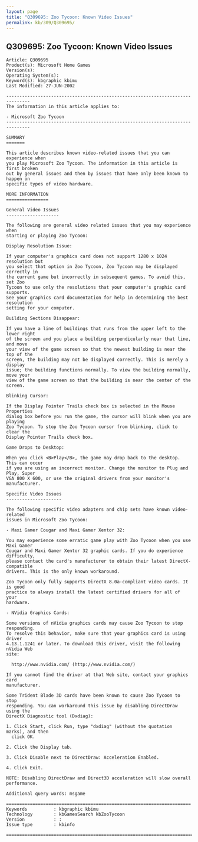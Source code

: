 ```yaml
---
layout: page
title: "Q309695: Zoo Tycoon: Known Video Issues"
permalink: kb/309/Q309695/
---
```


## Q309695: Zoo Tycoon: Known Video Issues

	Article: Q309695
	Product(s): Microsoft Home Games
	Version(s): 
	Operating System(s): 
	Keyword(s): kbgraphic kbimu
	Last Modified: 27-JUN-2002
	
	-------------------------------------------------------------------------------
	The information in this article applies to:
	
	- Microsoft Zoo Tycoon 
	-------------------------------------------------------------------------------
	
	SUMMARY
	=======
	
	This article describes known video-related issues that you can experience when
	you play Microsoft Zoo Tycoon. The information in this article is first broken
	out by general issues and then by issues that have only been known to happen on
	specific types of video hardware.
	
	MORE INFORMATION
	================
	
	General Video Issues
	--------------------
	
	The following are general video related issues that you may experience when
	starting or playing Zoo Tycoon:
	
	Display Resolution Issue:
	
	If your computer's graphics card does not support 1280 x 1024 resolution but
	you select that option in Zoo Tycoon, Zoo Tycoon may be displayed correctly in
	the current game but incorrectly in subsequent games. To avoid this, set Zoo
	Tycoon to use only the resolutions that your computer's graphic card supports.
	See your graphics card documentation for help in determining the best resolution
	setting for your computer.
	
	Building Sections Disappear:
	
	If you have a line of buildings that runs from the upper left to the lower right
	of the screen and you place a building perpendicularly near that line, and move
	your view of the game screen so that the newest building is near the top of the
	screen, the building may not be displayed correctly. This is merely a display
	issue; the building functions normally. To view the building normally, move your
	view of the game screen so that the building is near the center of the screen.
	
	Blinking Cursor:
	
	If the Display Pointer Trails check box is selected in the Mouse Properties
	dialog box before you run the game, the cursor will blink when you are playing
	Zoo Tycoon. To stop the Zoo Tycoon cursor from blinking, click to clear the
	Display Pointer Trails check box.
	
	Game Drops to Desktop:
	
	When you click <B>Play</B>, the game may drop back to the desktop. This can occur
	if you are using an incorrect monitor. Change the monitor to Plug and Play, Super
	VGA 800 X 600, or use the original drivers from your monitor's manufacturer.
	
	Specific Video Issues
	---------------------
	
	The following specific video adapters and chip sets have known video-related
	issues in Microsoft Zoo Tycoon:
	
	- Maxi Gamer Cougar and Maxi Gamer Xentor 32:
	
	You may experience some erratic game play with Zoo Tycoon when you use Maxi Gamer
	Cougar and Maxi Gamer Xentor 32 graphic cards. If you do experience difficulty,
	please contact the card's manufacturer to obtain their latest DirectX-compatible
	drivers. This is the only known workaround.
	
	Zoo Tycoon only fully supports DirectX 8.0a-compliant video cards. It is good
	practice to always install the latest certified drivers for all of your
	hardware.
	
	- NVidia Graphics Cards:
	
	Some versions of nVidia graphics cards may cause Zoo Tycoon to stop responding.
	To resolve this behavior, make sure that your graphics card is using driver
	4.13.1.1241 or later. To download this driver, visit the following nVidia Web
	site:
	
	  http://www.nvidia.com/ (http://www.nvidia.com/)
	
	If you cannot find the driver at that Web site, contact your graphics card
	manufacturer.
	
	Some Trident Blade 3D cards have been known to cause Zoo Tycoon to stop
	responding. You can workaround this issue by disabling DirectDraw using the
	DirectX Diagnostic tool (Dxdiag):
	
	1. Click Start, click Run, type "dxdiag" (without the quotation marks), and then
	  click OK.
	
	2. Click the Display tab.
	
	3. Click Disable next to DirectDraw: Acceleration Enabled.
	
	4. Click Exit.
	
	NOTE: Disabling DirectDraw and Direct3D acceleration will slow overall
	performance.
	
	Additional query words: msgame
	
	======================================================================
	Keywords          : kbgraphic kbimu 
	Technology        : kbGamesSearch kbZooTycoon
	Version           : :
	Issue type        : kbinfo
	
	=============================================================================
	
